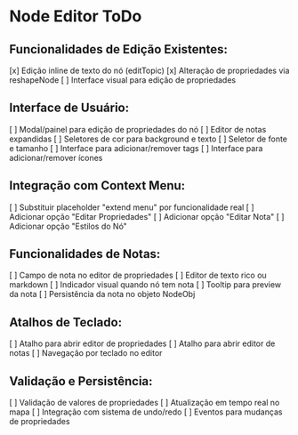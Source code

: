 # Node Editor ToDo

## Funcionalidades de Edição Existentes:
[x] Edição inline de texto do nó (editTopic)
[x] Alteração de propriedades via reshapeNode
[ ] Interface visual para edição de propriedades

## Interface de Usuário:
[ ] Modal/painel para edição de propriedades do nó
[ ] Editor de notas expandidas
[ ] Seletores de cor para background e texto
[ ] Seletor de fonte e tamanho
[ ] Interface para adicionar/remover tags
[ ] Interface para adicionar/remover ícones

## Integração com Context Menu:
[ ] Substituir placeholder "extend menu" por funcionalidade real
[ ] Adicionar opção "Editar Propriedades"
[ ] Adicionar opção "Editar Nota"
[ ] Adicionar opção "Estilos do Nó"

## Funcionalidades de Notas:
[ ] Campo de nota no editor de propriedades
[ ] Editor de texto rico ou markdown
[ ] Indicador visual quando nó tem nota
[ ] Tooltip para preview da nota
[ ] Persistência da nota no objeto NodeObj

## Atalhos de Teclado:
[ ] Atalho para abrir editor de propriedades
[ ] Atalho para abrir editor de notas
[ ] Navegação por teclado no editor

## Validação e Persistência:
[ ] Validação de valores de propriedades
[ ] Atualização em tempo real no mapa
[ ] Integração com sistema de undo/redo
[ ] Eventos para mudanças de propriedades